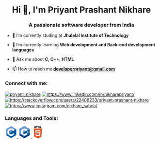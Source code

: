 <h1 align="center">Hi 👋, I'm Priyant Prashant Nikhare</h1>
<h3 align="center">A passionate software developer from India</h3>

- 🔭 I’m currently studing at **Jhulelal Institute of Technology**

- 🌱 I’m currently learning **Web development and Back-end development languages**

- 💬 Ask me about **C, C++, HTML**

- 📫 How to reach me **developerpriyant@gmail.com**

<h3 align="left">Connect with me:</h3>
<p align="left">
<a href="https://twitter.com/priyant_nikhare" target="blank"><img align="center" src="https://raw.githubusercontent.com/rahuldkjain/github-profile-readme-generator/master/src/images/icons/Social/twitter.svg" alt="priyant_nikhare" height="30" width="40" /></a>
<a href="https://linkedin.com/in/https://www.linkedin.com/in/nikharepriyant/" target="blank"><img align="center" src="https://raw.githubusercontent.com/rahuldkjain/github-profile-readme-generator/master/src/images/icons/Social/linked-in-alt.svg" alt="https://www.linkedin.com/in/nikharepriyant/" height="30" width="40" /></a>
<a href="https://stackoverflow.com/users/https://stackoverflow.com/users/22406233/priyant-prashant-nikhare" target="blank"><img align="center" src="https://raw.githubusercontent.com/rahuldkjain/github-profile-readme-generator/master/src/images/icons/Social/stack-overflow.svg" alt="https://stackoverflow.com/users/22406233/priyant-prashant-nikhare" height="30" width="40" /></a>
<a href="https://instagram.com/https://www.instagram.com/nikhare_saheb/" target="blank"><img align="center" src="https://raw.githubusercontent.com/rahuldkjain/github-profile-readme-generator/master/src/images/icons/Social/instagram.svg" alt="https://www.instagram.com/nikhare_saheb/" height="30" width="40" /></a>
</p>

<h3 align="left">Languages and Tools:</h3>
<p align="left"> <a href="https://www.cprogramming.com/" target="_blank" rel="noreferrer"> <img src="https://raw.githubusercontent.com/devicons/devicon/master/icons/c/c-original.svg" alt="c" width="40" height="40"/> </a> <a href="https://www.w3schools.com/cpp/" target="_blank" rel="noreferrer"> <img src="https://raw.githubusercontent.com/devicons/devicon/master/icons/cplusplus/cplusplus-original.svg" alt="cplusplus" width="40" height="40"/> </a> <a href="https://www.w3.org/html/" target="_blank" rel="noreferrer"> <img src="https://raw.githubusercontent.com/devicons/devicon/master/icons/html5/html5-original-wordmark.svg" alt="html5" width="40" height="40"/> </a> </p>
